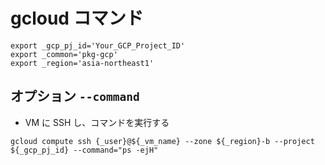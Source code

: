 # gcloud コマンド



```
export _gcp_pj_id='Your_GCP_Project_ID'
export _common='pkg-gcp'
export _region='asia-northeast1'
```


## オプション `--command`

+ VM に SSH し、コマンドを実行する

```
gcloud compute ssh {_user}@${_vm_name} --zone ${_region}-b --project ${_gcp_pj_id} --command="ps -ejH"
```

